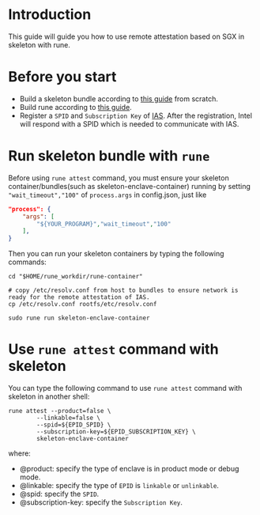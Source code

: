 # Introduction
This guide will guide you how to use remote attestation based on SGX in skeleton with rune.

# Before you start
- Build a skeleton bundle according to [this guide](https://github.com/alibaba/inclavare-containers/blob/master/rune/libenclave/internal/runtime/pal/skeleton/README.md) from scratch.
- Build rune according to [this guide](https://github.com/alibaba/inclavare-containers#rune).
- Register a `SPID` and `Subscription Key` of [IAS](https://api.portal.trustedservices.intel.com/EPID-attestation). After the registration, Intel will respond with a SPID which is needed to communicate with IAS.

# Run skeleton bundle with `rune`
Before using `rune attest` command, you must ensure your skeleton container/bundles(such as skeleton-enclave-container) running by setting `"wait_timeout","100"` of `process.args` in config.json, just like
```json
"process": {
	"args": [
		"${YOUR_PROGRAM}","wait_timeout","100"
	],
}
```

Then you can run your skeleton containers by typing the following commands:

```shell
cd "$HOME/rune_workdir/rune-container"

# copy /etc/resolv.conf from host to bundles to ensure network is ready for the remote attestation of IAS.
cp /etc/resolv.conf rootfs/etc/resolv.conf

sudo rune run skeleton-enclave-container
```

# Use `rune attest` command with skeleton
You can type the following command to use `rune attest` command with skeleton in another shell:

```shell
rune attest --product=false \
		--linkable=false \
		--spid=${EPID_SPID} \
		--subscription-key=${EPID_SUBSCRIPTION_KEY} \
		skeleton-enclave-container
```

where:
- @product: specify the type of enclave is in product mode or debug mode.
- @linkable: specify the type of `EPID` is `linkable` or `unlinkable`.
- @spid: specify the `SPID`.
- @subscription-key: specify the `Subscription Key`.
